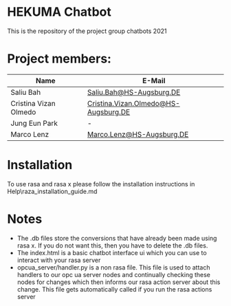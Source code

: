 # HEKUMA Chatbot

This is the repository of the project group chatbots 2021 

# Project members:

| Name | E-Mail |
|-----------|-----------|
| Saliu Bah | Saliu.Bah@HS-Augsburg.DE |
| Cristina Vizan Olmedo | Cristina.Vizan.Olmedo@HS-Augsburg.DE |
| Jung Eun Park | - |
| Marco Lenz | Marco.Lenz@HS-Augsburg.DE |

# Installation

To use rasa and rasa x please follow the installation instructions in Help\raza_installation_guide.md


# Notes

- The .db files store the conversions that have already been made using rasa x. If you do not want this, then you have to delete the .db files.
- The index.html is a basic chatbot interface ui which you can use to interact with your rasa server
- opcua_server/handler.py is a non rasa file. This file is used to attach handlers to our opc ua server nodes and continually checking these nodes for changes which then informs our rasa action server about this change. This file gets automatically called if you run the rasa actions server 
